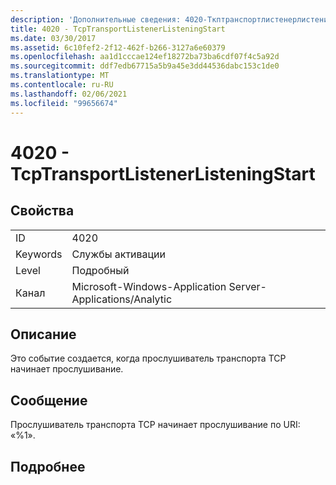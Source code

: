 ```yaml
---
description: 'Дополнительные сведения: 4020-Ткптранспортлистенерлистенингстарт'
title: 4020 - TcpTransportListenerListeningStart
ms.date: 03/30/2017
ms.assetid: 6c10fef2-2f12-462f-b266-3127a6e60379
ms.openlocfilehash: aa1d1cccae124ef18272ba73ba6cdf07f4c5a92d
ms.sourcegitcommit: ddf7edb67715a5b9a45e3dd44536dabc153c1de0
ms.translationtype: MT
ms.contentlocale: ru-RU
ms.lasthandoff: 02/06/2021
ms.locfileid: "99656674"
---
```

# <a name="4020---tcptransportlistenerlisteningstart"></a>4020 - TcpTransportListenerListeningStart

## <a name="properties"></a>Свойства  
  
|||  
|-|-|  
|ID|4020|  
|Keywords|Службы активации|  
|Level|Подробный|  
|Канал|Microsoft-Windows-Application Server-Applications/Analytic|  
  
## <a name="description"></a>Описание  

 Это событие создается, когда прослушиватель транспорта TCP начинает прослушивание.  
  
## <a name="message"></a>Сообщение  

 Прослушиватель транспорта TCP начинает прослушивание по URI: «%1».  
  
## <a name="details"></a>Подробнее
